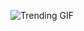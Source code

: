 
<!-- GIF_SECTION -->
![Trending GIF](https://media0.giphy.com/media/v1.Y2lkPThiYjIxNzcydHB2MmxmMTVhNWtkY2JraWlrZ2ZnbXEzaTVvbHE5dnljbGx0MzM4OSZlcD12MV9naWZzX3NlYXJjaCZjdD1n/x8ClinVTwo4IE/giphy.gif)
<!-- END_GIF_SECTION -->

